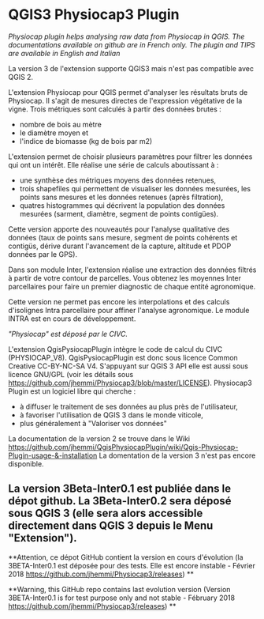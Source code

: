 # QGIS3 Physiocap3 Plugin
_Physiocap plugin helps analysing raw data from Physiocap in QGIS. The documentations available on github are in French only. 
The plugin and TIPS are available in English and Italian_

La version 3 de l'extension supporte QGIS3 mais n'est pas compatible avec QGIS 2.

L'extension Physiocap pour QGIS permet d'analyser les résultats bruts de Physiocap. Il s'agit de mesures directes de l'expression végétative de la vigne.
Trois métriques sont calculés à partir des données brutes :
* nombre de bois au mètre
* le diamètre moyen et
* l'indice de biomasse (kg de bois par m2)
	
L'extension permet de choisir plusieurs paramètres pour filtrer les données qui ont un intérêt. Elle réalise une série de calculs aboutissant à :
* une synthèse des métriques moyens des données retenues,
* trois shapefiles qui permettent de visualiser les données mesurées, les points sans mesures et les données retenues (après filtration),
* quatres histogrammes qui décrivent la population des données mesurées (sarment, diamètre, segment de points contigües).

Cette version apporte des nouveautés pour l'analyse qualitative des données (taux de points sans mesure, segment de points cohérents et contigüs, dérive durant l'avancement de la capture, altitude et PDOP données par le GPS).

Dans son module Inter, l'extension réalise une extraction des données filtrés à partir de votre contour de parcelles. Vous obtenez les moyennes Inter parcellaires pour faire un premier diagnostic de chaque entité agronomique.

Cette version ne permet pas encore les interpolations et des calculs d'isolignes Intra parcellaire pour affiner l'analyse agronomique. Le module INTRA est en cours de développement.

*"Physiocap" est déposé par le CIVC.*

L'extension QgisPysiocapPlugin intègre le code de calcul du CIVC (PHYSIOCAP_V8). QgisPysiocapPlugin est donc sous licence Common Creative CC-BY-NC-SA V4. S'appuyant sur QGIS 3 API elle est aussi sous licence GNU/GPL (voir les détails sous https://github.com/jhemmi/Physiocap3/blob/master/LICENSE). Physiocap3 Plugin est un logiciel libre qui cherche :
* à diffuser le traitement de ses données au plus près de l'utilisateur,
* à favoriser l'utilisation de QGIS 3 dans le monde viticole,
* plus généralement à "Valoriser vos données"

La documentation de la version 2 se trouve dans le Wiki
https://github.com/jhemmi/QgisPhysiocapPlugin/wiki/Qgis-Physiocap-Plugin-usage-&-installation
La domentation de la version 3 n'est pas encore disponible.

La version 3Beta-Inter0.1 est publiée dans le dépot github. 
La 3Beta-Inter0.2 sera déposé sous QGIS 3 (elle sera alors accessible directement dans QGIS 3 depuis le Menu "Extension").
- 
**Attention, ce dépot GitHub contient la version en cours d'évolution (la 3BETA-Inter0.1 est déposée pour des tests. Elle est encore instable - Février 2018 https://github.com/jhemmi/Physiocap3/releases) **

**Warning, this GitHub repo contains last evolution version (Version 3BETA-Inter0.1 is for test purpose only and not stable - Fébruary 2018 https://github.com/jhemmi/Physiocap3/releases) **
